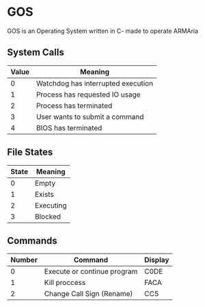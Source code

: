 # GOS
GOS is an Operating System written in C- made to operate ARMAria

## System Calls

Value | Meaning
------- | ---------
0 | Watchdog has interrupted execution
1 | Process has requested IO usage
2 | Process has terminated
3 | User wants to submit a command
4 | BIOS has terminated


## File States
State | Meaning
------ | -------
0 | Empty
1 | Exists
2 | Executing
3 | Blocked

## Commands
Number  |  Command  |  Display
--------  |  ------  | -------
0  |  Execute or continue program  | C0DE
1  | Kill proccess  | FACA
2  |  Change Call Sign (Rename)  | CC5
